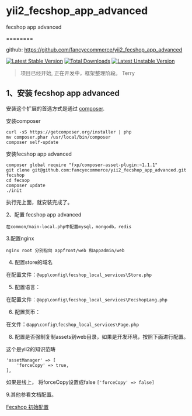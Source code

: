 # yii2_fecshop_app_advanced
fecshop app advanced

========

github: https://github.com/fancyecommerce/yii2_fecshop_app_advanced

[![Latest Stable Version](https://poser.pugx.org/fancyecommerce/fecshop-app-advanced/v/stable)](https://packagist.org/packages/fancyecommerce/fecshop-app-advanced) [![Total Downloads](https://poser.pugx.org/fancyecommerce/fecshop-app-advanced/downloads)](https://packagist.org/packages/fancyecommerce/fecshop-app-advanced) [![Latest Unstable Version](https://poser.pugx.org/fancyecommerce/fecshop-app-advanced/v/unstable)](https://packagist.org/packages/fancyecommerce/fecshop-app-advanced)


> 项目已经开始, 正在开发中，框架整理阶段。
> Terry

1、安装 fecshop app advanced
------------

安装这个扩展的首选方式是通过 [composer](http://getcomposer.org/download/).

安装composer

```
curl -sS https://getcomposer.org/installer | php  
mv composer.phar /usr/local/bin/composer 
composer self-update
```

安装fecshop app advanced

```
composer global require "fxp/composer-asset-plugin:~1.1.1"
git clone git@github.com:fancyecommerce/yii2_fecshop_app_advanced.git  fecshop
cd fecsop
composer update
./init
```


执行完上面，就安装完成了。

2、配置 fecshop app advanced

```
在common/main-local.php中配置mysql，mongodb，redis

```

3.配置nginx

```
nginx root 分别指向 appfront/web 和appadmin/web
```

4. 配置store的域名

在配置文件：`@app\config\fecshop_local_services\Store.php`


5. 配置语言：

在配置文件：`@app\config\fecshop_local_services\FecshopLang.php`

6. 配置货币：

在文件：`@app\config\fecshop_local_services\Page.php`

8. 配置是否强制复制assets到web目录，如果是开发环境，按照下面进行配置。

这个是yii2的知识范畴

```
'assetManager' => [
	'forceCopy' => true,
],
```

如果是线上， 将forceCopy设置成false `['forceCopy' => false]`

9.其他参看文档配置。

[Fecshop 初始配置](http://www.fecshop.com/doc/fecshop-guide/cn-1.0/guide-fecshop-init-config.html)





